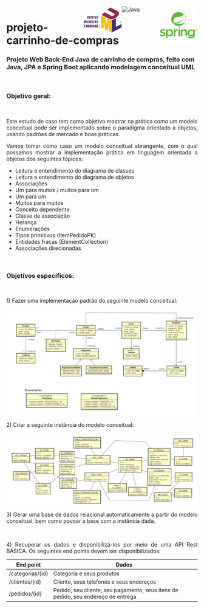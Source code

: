 <img align="right" alt="Spring" width="100" src="https://github.com/devicons/devicon/blob/master/icons/spring/spring-original-wordmark.svg">
<img align="right" alt="Java" width="100" src="https://cdn.jsdelivr.net/gh/devicons/devicon/icons/java/java-original-wordmark.svg">
<img src="UML_logo.svg.png" align="right" width="100">

# projeto-carrinho-de-compras

<h3>Projeto Web Back-End Java de carrinho de compras, feito com Java, JPA e Spring Boot aplicando modelagem conceitual UML</h3>
<br>


<h3>Objetivo geral:</h3>
<br>

<p align="justify">Este estudo de caso tem como objetivo mostrar na prática como um modelo conceitual pode ser implementado
sobre o paradigma orientado a objetos, usando padrões de mercado e boas práticas.</p>

<p align="justify">Vamos tomar como caso um modelo conceitual abrangente, com o qual possamos mostrar a implementação prática
em linguagem orientada a objetos dos seguintes tópicos:</p>

<ul>
<li> Leitura e entendimento do diagrama de classes</li>
<li> Leitura e entendimento do diagrama de objetos</li>
<li> Associações</li>
<li> Um para muitos / muitos para um</li>
<li> Um para um</li>
<li> Muitos para muitos</li>
<li> Conceito dependente</li>
<li> Classe de associação</li>
<li> Herança</li>
<li> Enumerações</li>
<li> Tipos primitivos (ItemPedidoPK)</li>
<li> Entidades fracas (ElementCollection)</li>
<li> Associações direcionadas</li>
</ul>

<br>
<h3>Objetivos específicos:</h3>
<br>

<p align="justify">1) Fazer uma implementação padrão do seguinte modelo conceitual:</p>


<img src="modelo-conceitual.JPG" align="center" width="900">

<br>
<p align="justify">2) Criar a seguinte instância do modelo conceitual:</p>


<img src="instancia-mc.JPG" align="center" width="900">

<br>
<p align="justify">3) Gerar uma base de dados relacional automaticamente a partir do modelo conceitual, bem como povoar a base com a instância dada.</p>

<br>
<p align="justify">4) Recuperar os dados e disponibilizá-los por meio de uma API Rest BÁSICA. Os seguintes end points devem ser disponibilizados:</p>

<table>
<thead>
<tr><th>End point</th><th>Dados</th></tr>
</thead>
<tbody>
<tr><td>/categorias/{id}</td><td>Categoria e seus produtos</td><tr>
<tr><td>/clientes/{id}</td><td>Cliente, seus telefones e seus endereços</td></tr>
<tr><td>/pedidos/{id}</td><td>Pedido, seu cliente, seu pagamento, seus itens de pedido, seu endereço de entrega</td></tr>
</tbody>
</table>